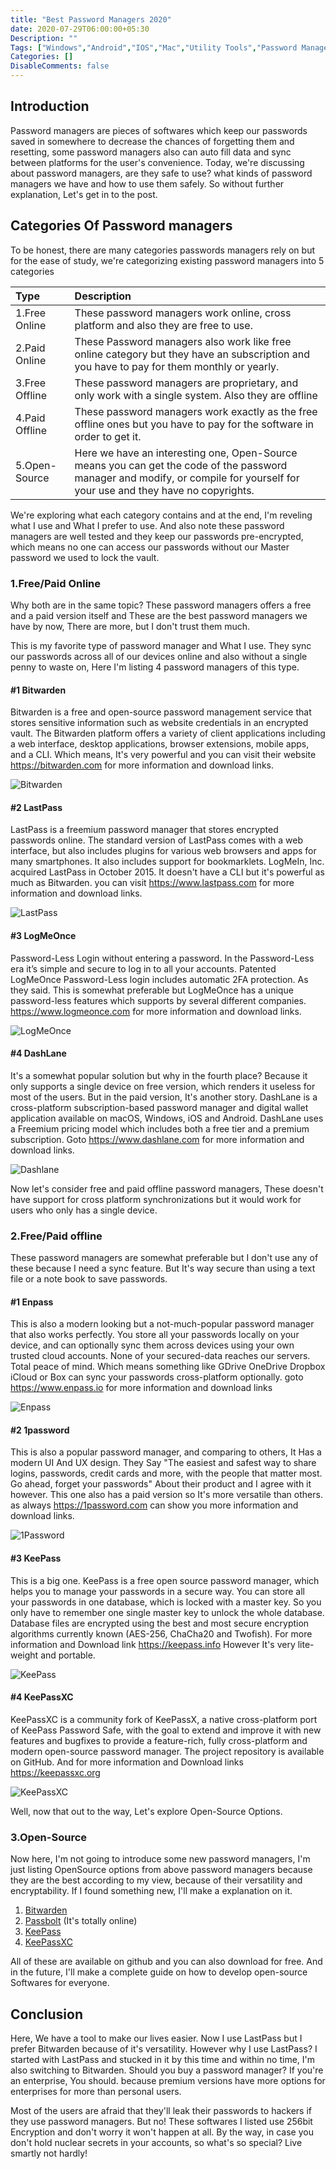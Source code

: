 ```yaml
---
title: "Best Password Managers 2020"
date: 2020-07-29T06:00:00+05:30
Description: ""
Tags: ["Windows","Android","IOS","Mac","Utility Tools","Password Managers"]
Categories: []
DisableComments: false
---
```


## Introduction

Password managers are pieces of softwares which keep our passwords saved in somewhere to decrease the chances of forgetting them and resetting, some password managers also can auto fill data and sync between platforms for the user's convenience. Today, we're discussing about password managers, are they safe to use? what kinds of password managers we have and how to use them safely. So without further explanation, Let's get in to the post.

## Categories Of Password managers

To be honest, there are many categories passwords managers rely on but for the ease of study, we're categorizing existing password managers into 5 categories

| Type           | Description                                                                                                                                                                   |
| :------------- | :---------------------------------------------------------------------------------------------------------------------------------------------------------------------------- |
| 1.Free Online  | These password managers work online, cross platform and also they are free to use.                                                                                            |
| 2.Paid Online  | These Password managers also work like free online category but they have an subscription and you have to pay for them monthly or yearly.                                     |
| 3.Free Offline | These password managers are proprietary, and only work with a single system. Also they are offline                                                                            |
| 4.Paid Offline | These password managers work exactly as the free offline ones but you have to pay for the software in order to get it.                                                        |
| 5.Open-Source  | Here we have an interesting one, Open-Source means you can get the code of the password manager and modify, or compile for yourself for your use and they have no copyrights. |

We're exploring what each category contains and at the end, I'm reveling what I use and What I prefer to use. And also note these password managers are well tested and they keep our passwords pre-encrypted, which means no one can access our passwords without our Master password we used to lock the vault.

### 1.Free/Paid Online

Why both are in the same topic? These password managers offers a free and a paid version itself and These are the best password managers we have by now, There are more, but I don't trust them much.

This is my favorite type of password manager and What I use. They sync our passwords across all of our devices online and also without a single penny to waste on, Here I'm listing 4 password managers of this type.

#### #1 Bitwarden

Bitwarden is a free and open-source password management service that stores sensitive information such as website credentials in an encrypted vault. The Bitwarden platform offers a variety of client applications including a web interface, desktop applications, browser extensions, mobile apps, and a CLI. Which means, It's very powerful and you can visit their website https://bitwarden.com for more information and download links.

![Bitwarden](https://lh3.googleusercontent.com/CAljUhGVZsOVp1nSwQz1Dg4Lgypp3JzFp4UljUy8L1upv2xlcUfAcvZeFRUiA2dGMwBBz0fT=w640-h400-e365)

#### #2 LastPass

LastPass is a freemium password manager that stores encrypted passwords online. The standard version of LastPass comes with a web interface, but also includes plugins for various web browsers and apps for many smartphones. It also includes support for bookmarklets. LogMeIn, Inc. acquired LastPass in October 2015. It doesn't have a CLI but it's powerful as much as Bitwarden. you can visit https://www.lastpass.com for more information and download links.

![LastPass](https://preppernet.com/wp-content/uploads/2019/02/unnamed.png)

#### #3 LogMeOnce

Password-Less Login without entering a password.
In the Password-Less era it’s simple and secure to log in to all your accounts. Patented LogMeOnce Password-Less login includes automatic 2FA protection. As they said. This is somewhat preferable but LogMeOnce has a unique password-less features which supports by several different companies. https://www.logmeonce.com for more information and download links.

![LogMeOnce](https://d1k8hez1mxkuxw.cloudfront.net/users/3938634/seller/profile/logmeonce-5d364c6de706a.png)

#### #4 DashLane

It's a somewhat popular solution but why in the fourth place? Because it only supports a single device on free version, which renders it useless for most of the users. But in the paid version, It's another story. DashLane is a cross-platform subscription-based password manager and digital wallet application available on macOS, Windows, iOS and Android. DashLane uses a Freemium pricing model which includes both a free tier and a premium subscription. Goto https://www.dashlane.com for more information and download links.

![Dashlane](https://1.bp.blogspot.com/-AsCSGHfPTiU/WusVXTUxVpI/AAAAAAAAwg4/rgrOwPEK_3szsaYQEP4YBCmkiBphaRWggCLcBGAs/s728-e20/dashlane-password-manager.png)

Now let's consider free and paid offline password managers, These doesn't have support for cross platform synchronizations but it would work for users who only has a single device.

### 2.Free/Paid offline

These password managers are somewhat preferable but I don't use any of these because I need a sync feature. But It's way secure than using a text file or a note book to save passwords.

#### #1 Enpass

This is also a modern looking but a not-much-popular password manager that also works perfectly. You store all your passwords locally on your device, and can optionally sync them across devices using your own trusted cloud accounts. None of your secured-data reaches our servers. Total peace of mind. Which means something like GDrive OneDrive Dropbox iCloud or Box can sync your passwords cross-platform optionally. goto https://www.enpass.io for more information and download links

![Enpass](https://www.enpass.io/wp-content/uploads/2019/12/enpass_detail_view@1x.png)

#### #2 1password

This is also a popular password manager, and comparing to others, It Has a modern UI And UX design. They Say "The easiest and safest way to share logins, passwords, credit cards and more, with the people that matter most. Go ahead, forget your passwords" About their product and I agree with it however. This one also has a paid version so It's more versatile than others. as always https://1password.com can show you more information and download links.

![1Password](https://i.pcmag.com/imagery/reviews/04BeuaBbm49onPbM1tX7ENj-6.fit_scale.size_1028x578.v_1569482810.png)

#### #3 KeePass

This is a big one. KeePass is a free open source password manager, which helps you to manage your passwords in a secure way. You can store all your passwords in one database, which is locked with a master key. So you only have to remember one single master key to unlock the whole database. Database files are encrypted using the best and most secure encryption algorithms currently known (AES-256, ChaCha20 and Twofish). For more information and Download link https://keepass.info However It's very lite-weight and portable.

![KeePass](https://keepass.info/screenshots/keepass_2x/main.jpg)

#### #4 KeePassXC

KeePassXC is a community fork of KeePassX, a native cross-platform port of KeePass Password Safe, with the goal to extend and improve it with new features and bugfixes to provide a feature-rich, fully cross-platform and modern open-source password manager. The project repository is available on GitHub. And for more information and Download links https://keepassxc.org

![KeePassXC](https://keepassxc.org/images/screenshots/welcome_screen.png)

Well, now that out to the way, Let's explore Open-Source Options.

### 3.Open-Source

Now here, I'm not going to introduce some new password managers, I'm just listing OpenSource options from above password managers because they are the best according to my view, because of their versatility and encryptability. If I found something new, I'll make a explanation on it.

1. [Bitwarden](https://bitwarden.com)
2. [Passbolt](https://www.passbolt.com) (It's totally online)
3. [KeePass](https://keepass.info)
4. [KeePassXC](https://keepassxc.org)

All of these are available on github and you can also download for free. And in the future, I'll make a complete guide on how to develop open-source Softwares for everyone.

## Conclusion

Here, We have a tool to make our lives easier. Now I use LastPass but I prefer Bitwarden because of it's versatility. However why I use LastPass? I started with LastPass and stucked in it by this time and within no time, I'm also switching to Bitwarden. Should you buy a password manager? If you're an enterprise, You should. because premium versions have more options for enterprises for more than personal users.

Most of the users are afraid that they'll leak their passwords to hackers if they use password managers. But no! These softwares I listed use 256bit Encryption and don't worry it won't happen at all. By the way, in case you don't hold nuclear secrets in your accounts, so what's so special? Live smartly not hardly!